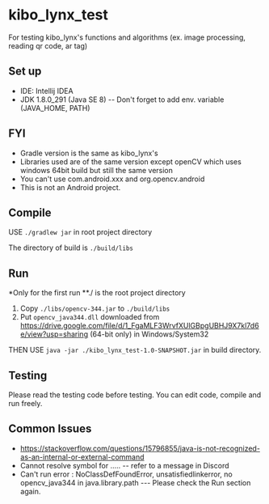 # kibo_lynx_test
For testing kibo_lynx's functions and algorithms (ex. image processing, reading qr code, ar tag)

## Set up
- IDE: Intellij IDEA
- JDK 1.8.0_291 (Java SE 8) -- Don't forget to add env. variable (JAVA_HOME, PATH)

## FYI
- Gradle version is the same as kibo_lynx's
- Libraries used are of the same version except openCV which uses windows 64bit build but still the same version
- You can't use com.android.xxx and org.opencv.android
- This is not an Android project.

## Compile
USE `./gradlew jar` in root project directory

The directory of build is `./build/libs`

## Run
*Only for the first run **./ is the root project directory
1. Copy `./libs/opencv-344.jar` to `./build/libs`
2. Put `opencv_java344.dll` downloaded from https://drive.google.com/file/d/1_FgaMLF3WrvfXUlGBpgUBHJ9X7kl7d6e/view?usp=sharing (64-bit only)
in Windows/System32

THEN USE `java -jar ./kibo_lynx_test-1.0-SNAPSHOT.jar` in build directory.

## Testing
Please read the testing code before testing. You can edit code, compile and run freely.

## Common Issues
- https://stackoverflow.com/questions/15796855/java-is-not-recognized-as-an-internal-or-external-command
- Cannot resolve symbol for ..... -- refer to a message in Discord
- Can't run error : NoClassDefFoundError, unsatisfiedlinkerror, no opencv_java344 in java.library.path  --- Please check the Run section again. 
